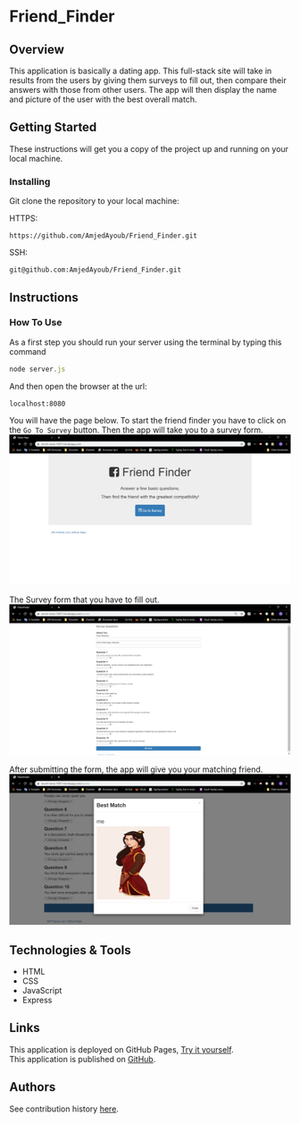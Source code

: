 # Friend_Finder

## Overview
This application is basically a dating app. This full-stack site will take in results from the users by giving them surveys to fill out, then compare their answers with those from other users. The app will then display the name and picture of the user with the best overall match.

## Getting Started
These instructions will get you a copy of the project up and running on your local machine.

### Installing
Git clone the repository to your local machine:

HTTPS:
```
https://github.com/AmjedAyoub/Friend_Finder.git
```
SSH:
```
git@github.com:AmjedAyoub/Friend_Finder.git
```

## Instructions
### How To Use 
As a first step you should run your server using the terminal by typing this command
```javascript
node server.js
```
And then open the browser at the url:
```url
localhost:8080
``` 
You will have the page below. To start the friend finder you have to click on the `Go To Survey` button. Then the app will take you to a survey form.
![Image](./images/1.png)

The Survey form that you have to fill out.
![Image](./images/2.png)

After submitting the form, the app will give you your matching friend.
![Image](./images/3.png)


## Technologies & Tools
* HTML  
* CSS
* JavaScript
* Express

## Links
This application is deployed on GitHub Pages, [Try it yourself](https://newfriend-finder.herokuapp.com/).\
This application is published on [GitHub](https://github.com/AmjedAyoub/Friend_Finder).

## Authors
See contribution history [here](https://github.com/AmjedAyoub/Friend_Finder/graphs/contributors).